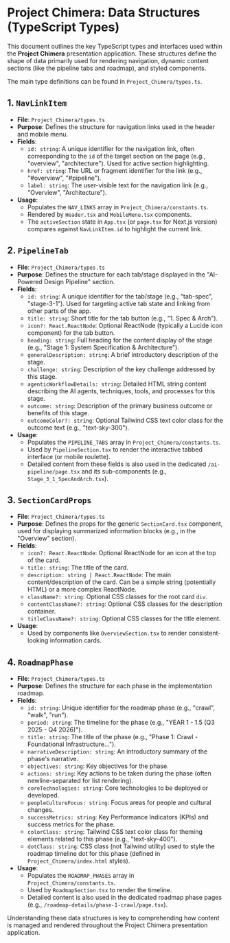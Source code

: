 
# Project Chimera: Data Structures (TypeScript Types)

This document outlines the key TypeScript types and interfaces used within the **Project Chimera** presentation application. These structures define the shape of data primarily used for rendering navigation, dynamic content sections (like the pipeline tabs and roadmap), and styled components.

The main type definitions can be found in `Project_Chimera/types.ts`.

## 1. `NavLinkItem`

*   **File**: `Project_Chimera/types.ts`
*   **Purpose**: Defines the structure for navigation links used in the header and mobile menu.
*   **Fields**:
    *   `id: string`: A unique identifier for the navigation link, often corresponding to the `id` of the target section on the page (e.g., "overview", "architecture"). Used for active section highlighting.
    *   `href: string`: The URL or fragment identifier for the link (e.g., "#overview", "#pipeline").
    *   `label: string`: The user-visible text for the navigation link (e.g., "Overview", "Architecture").
*   **Usage**:
    *   Populates the `NAV_LINKS` array in `Project_Chimera/constants.ts`.
    *   Rendered by `Header.tsx` and `MobileMenu.tsx` components.
    *   The `activeSection` state in `App.tsx` (or `page.tsx` for Next.js version) compares against `NavLinkItem.id` to highlight the current link.

## 2. `PipelineTab`

*   **File**: `Project_Chimera/types.ts`
*   **Purpose**: Defines the structure for each tab/stage displayed in the "AI-Powered Design Pipeline" section.
*   **Fields**:
    *   `id: string`: A unique identifier for the tab/stage (e.g., "tab-spec", "stage-3-1"). Used for targeting active tab state and linking from other parts of the app.
    *   `title: string`: Short title for the tab button (e.g., "1. Spec & Arch").
    *   `icon?: React.ReactNode`: Optional ReactNode (typically a Lucide icon component) for the tab button.
    *   `heading: string`: Full heading for the content display of the stage (e.g., "Stage 1: System Specification & Architecture").
    *   `generalDescription: string`: A brief introductory description of the stage.
    *   `challenge: string`: Description of the key challenge addressed by this stage.
    *   `agenticWorkflowDetails: string`: Detailed HTML string content describing the AI agents, techniques, tools, and processes for this stage.
    *   `outcome: string`: Description of the primary business outcome or benefits of this stage.
    *   `outcomeColor?: string`: Optional Tailwind CSS text color class for the outcome text (e.g., "text-sky-300").
*   **Usage**:
    *   Populates the `PIPELINE_TABS` array in `Project_Chimera/constants.ts`.
    *   Used by `PipelineSection.tsx` to render the interactive tabbed interface (or mobile roulette).
    *   Detailed content from these fields is also used in the dedicated `/ai-pipeline/page.tsx` and its sub-components (e.g., `Stage_3_1_SpecAndArch.tsx`).

## 3. `SectionCardProps`

*   **File**: `Project_Chimera/types.ts`
*   **Purpose**: Defines the props for the generic `SectionCard.tsx` component, used for displaying summarized information blocks (e.g., in the "Overview" section).
*   **Fields**:
    *   `icon?: React.ReactNode`: Optional ReactNode for an icon at the top of the card.
    *   `title: string`: The title of the card.
    *   `description: string | React.ReactNode`: The main content/description of the card. Can be a simple string (potentially HTML) or a more complex ReactNode.
    *   `className?: string`: Optional CSS classes for the root card `div`.
    *   `contentClassName?: string`: Optional CSS classes for the description container.
    *   `titleClassName?: string`: Optional CSS classes for the title element.
*   **Usage**:
    *   Used by components like `OverviewSection.tsx` to render consistent-looking information cards.

## 4. `RoadmapPhase`

*   **File**: `Project_Chimera/types.ts`
*   **Purpose**: Defines the structure for each phase in the implementation roadmap.
*   **Fields**:
    *   `id: string`: Unique identifier for the roadmap phase (e.g., "crawl", "walk", "run").
    *   `period: string`: The timeline for the phase (e.g., "YEAR 1 - 1.5 (Q3 2025 - Q4 2026)").
    *   `title: string`: The title of the phase (e.g., "Phase 1: Crawl - Foundational Infrastructure...").
    *   `narrativeDescription: string`: An introductory summary of the phase's narrative.
    *   `objectives: string`: Key objectives for the phase.
    *   `actions: string`: Key actions to be taken during the phase (often newline-separated for list rendering).
    *   `coreTechnologies: string`: Core technologies to be deployed or developed.
    *   `peopleCultureFocus: string`: Focus areas for people and cultural changes.
    *   `successMetrics: string`: Key Performance Indicators (KPIs) and success metrics for the phase.
    *   `colorClass: string`: Tailwind CSS text color class for theming elements related to this phase (e.g., "text-sky-400").
    *   `dotClass: string`: CSS class (not Tailwind utility) used to style the roadmap timeline dot for this phase (defined in `Project_Chimera/index.html` styles).
*   **Usage**:
    *   Populates the `ROADMAP_PHASES` array in `Project_Chimera/constants.ts`.
    *   Used by `RoadmapSection.tsx` to render the timeline.
    *   Detailed content is also used in the dedicated roadmap phase pages (e.g., `/roadmap-details/phase-1-crawl/page.tsx`).

Understanding these data structures is key to comprehending how content is managed and rendered throughout the Project Chimera presentation application.
